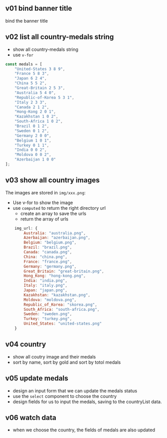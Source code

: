 

## v01 bind banner title
bind the banner title

## v02 list all country-medals string
* show all country-medals string
* use `v-for`

```javascript
const medals = [
    "United-States 3 8 9",
    "France 5 8 3",
    "Japan 6 2 4",
    "China 5 5 2",
    "Great-Britain 2 5 3",
    "Australia 5 4 0",
    "Republic-of-Korea 5 3 1",
    "Italy 2 3 3",
    "Canada 2 1 2",
    "Hong-Kong 2 0 1",
    "Kazakhstan 1 0 2",
    "South-Africa 1 0 2",
    "Brazil 0 1 2",
    "Sweden 0 1 2",
    "Germany 2 0 0",
    "Belgium 1 0 1",
    "Turkey 0 1 1",
    "India 0 0 2",
    "Moldova 0 0 2",
    "Azerbaijan 1 0 0"
];
```

## v03 show all country images

The images are stored in `img/xxx.png`:
* Use v-for to show the image
* use `computed` to return the right directory url
  * create an array to save the urls
  * return the array of urls

```javascript
    img_url: {
        Australia: "australia.png",
        Azerbaijan: "azerbaijan.png",
        Belgium: "belgium.png",
        Brazil: "brazil.png",
        Canada: "canada.png",
        China: "china.png",
        France: "france.png",
        Germany: "germany.png",
        Great_Britain: "great-britain.png",
        Hong_Kong: "hong-kong.png",
        India: "india.png",
        Italy: "italy.png",
        Japan: "japan.png",
        Kazakhstan: "kazakhstan.png",
        Moldova: "moldova.png",
        Republic_of_Korea: "skorea.png",
        South_Africa: "south-africa.png",
        Sweden: "sweden.png",
        Turkey: "turkey.png",
        United_States: "united-states.png"
    }
```    

## v04 country
* show all coutry image and their medals
* sort by name, sort by gold and sort by totol medals

## v05 update medals
* design an input form that we can update the medals status
* use the `select` component to choose the country
* design fields for us to input the medals, saving to the countryList data.

## v06 watch data
* when we choose the country, the fields of medals are also updated 
